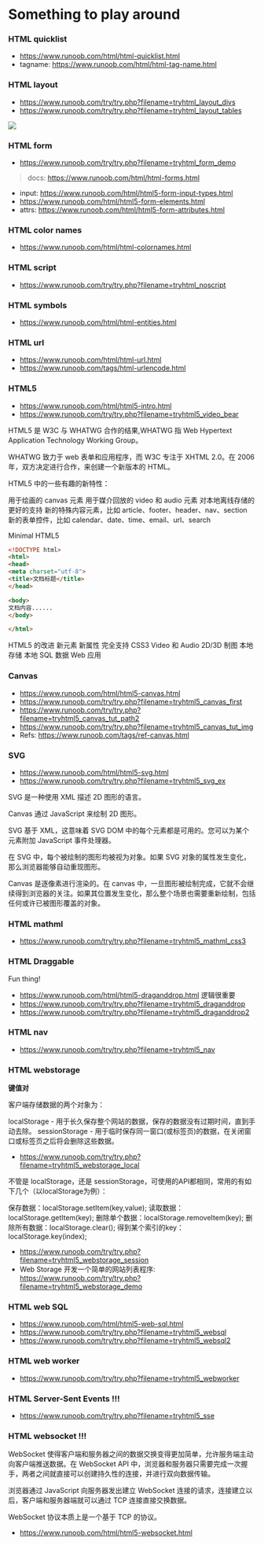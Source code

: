 # Something to play around

### HTML quicklist

- <https://www.runoob.com/html/html-quicklist.html>
- tagname: <https://www.runoob.com/html/html-tag-name.html>

### HTML layout

- <https://www.runoob.com/try/try.php?filename=tryhtml_layout_divs>
- <https://www.runoob.com/try/try.php?filename=tryhtml_layout_tables>

![](https://www.runoob.com/wp-content/uploads/2013/07/html5-layout.jpg)

### HTML form

- <https://www.runoob.com/try/try.php?filename=tryhtml_form_demo>

> docs: <https://www.runoob.com/html/html-forms.html>


- input: <https://www.runoob.com/html/html5-form-input-types.html>
- <https://www.runoob.com/html/html5-form-elements.html>
- attrs: <https://www.runoob.com/html/html5-form-attributes.html>

### HTML color names

- <https://www.runoob.com/html/html-colornames.html>

### HTML script

- <https://www.runoob.com/try/try.php?filename=tryhtml_noscript>

### HTML symbols

- <https://www.runoob.com/html/html-entities.html>


### HTML url

- <https://www.runoob.com/html/html-url.html>
- <https://www.runoob.com/tags/html-urlencode.html>

### HTML5

- <https://www.runoob.com/html/html5-intro.html>
- <https://www.runoob.com/try/try.php?filename=tryhtml5_video_bear>

HTML5 是 W3C 与 WHATWG 合作的结果,WHATWG 指 Web Hypertext Application Technology Working Group。

WHATWG 致力于 web 表单和应用程序，而 W3C 专注于 XHTML 2.0。在 2006 年，双方决定进行合作，来创建一个新版本的 HTML。

HTML5 中的一些有趣的新特性：

用于绘画的 canvas 元素
用于媒介回放的 video 和 audio 元素
对本地离线存储的更好的支持
新的特殊内容元素，比如 article、footer、header、nav、section
新的表单控件，比如 calendar、date、time、email、url、search

Minimal HTML5

```html
<!DOCTYPE html>
<html>
<head>
<meta charset="utf-8">
<title>文档标题</title>
</head>

<body>
文档内容......
</body>

</html>
```

HTML5 的改进
新元素
新属性
完全支持 CSS3
Video 和 Audio
2D/3D 制图
本地存储
本地 SQL 数据
Web 应用


### Canvas

- <https://www.runoob.com/html/html5-canvas.html>
- <https://www.runoob.com/try/try.php?filename=tryhtml5_canvas_first>
- <https://www.runoob.com/try/try.php?filename=tryhtml5_canvas_tut_path2>
- <https://www.runoob.com/try/try.php?filename=tryhtml5_canvas_tut_img>
- Refs: <https://www.runoob.com/tags/ref-canvas.html>


### SVG

- <https://www.runoob.com/html/html5-svg.html>
- <https://www.runoob.com/try/try.php?filename=tryhtml5_svg_ex>

SVG 是一种使用 XML 描述 2D 图形的语言。

Canvas 通过 JavaScript 来绘制 2D 图形。

SVG 基于 XML，这意味着 SVG DOM 中的每个元素都是可用的。您可以为某个元素附加 JavaScript 事件处理器。

在 SVG 中，每个被绘制的图形均被视为对象。如果 SVG 对象的属性发生变化，那么浏览器能够自动重现图形。

Canvas 是逐像素进行渲染的。在 canvas 中，一旦图形被绘制完成，它就不会继续得到浏览器的关注。如果其位置发生变化，那么整个场景也需要重新绘制，包括任何或许已被图形覆盖的对象。

### HTML mathml

- <https://www.runoob.com/try/try.php?filename=tryhtml5_mathml_css3>

### HTML Draggable

Fun thing!

- <https://www.runoob.com/html/html5-draganddrop.html> 逻辑很重要
- <https://www.runoob.com/try/try.php?filename=tryhtml5_draganddrop>
- <https://www.runoob.com/try/try.php?filename=tryhtml5_draganddrop2>

### HTML nav

- <https://www.runoob.com/try/try.php?filename=tryhtml5_nav>

### HTML webstorage

**键值对**

客户端存储数据的两个对象为：

localStorage - 用于长久保存整个网站的数据，保存的数据没有过期时间，直到手动去除。
sessionStorage - 用于临时保存同一窗口(或标签页)的数据，在关闭窗口或标签页之后将会删除这些数据。

- <https://www.runoob.com/try/try.php?filename=tryhtml5_webstorage_local>

不管是 localStorage，还是 sessionStorage，可使用的API都相同，常用的有如下几个（以localStorage为例）：

保存数据：localStorage.setItem(key,value);
读取数据：localStorage.getItem(key);
删除单个数据：localStorage.removeItem(key);
删除所有数据：localStorage.clear();
得到某个索引的key：localStorage.key(index);

- <https://www.runoob.com/try/try.php?filename=tryhtml5_webstorage_session>
- Web Storage 开发一个简单的网站列表程序: <https://www.runoob.com/try/try.php?filename=tryhtml5_webstorage_demo>

### HTML web SQL

- <https://www.runoob.com/html/html5-web-sql.html>
- <https://www.runoob.com/try/try.php?filename=tryhtml5_websql>
- <https://www.runoob.com/try/try.php?filename=tryhtml5_websql2>

### HTML web worker

- <https://www.runoob.com/try/try.php?filename=tryhtml5_webworker>

### HTML Server-Sent Events !!!

- <https://www.runoob.com/try/try.php?filename=tryhtml5_sse>

### HTML websocket !!!

WebSocket 使得客户端和服务器之间的数据交换变得更加简单，允许服务端主动向客户端推送数据。在 WebSocket API 中，浏览器和服务器只需要完成一次握手，两者之间就直接可以创建持久性的连接，并进行双向数据传输。

浏览器通过 JavaScript 向服务器发出建立 WebSocket 连接的请求，连接建立以后，客户端和服务器端就可以通过 TCP 连接直接交换数据。

WebSocket 协议本质上是一个基于 TCP 的协议。

- <https://www.runoob.com/html/html5-websocket.html>
